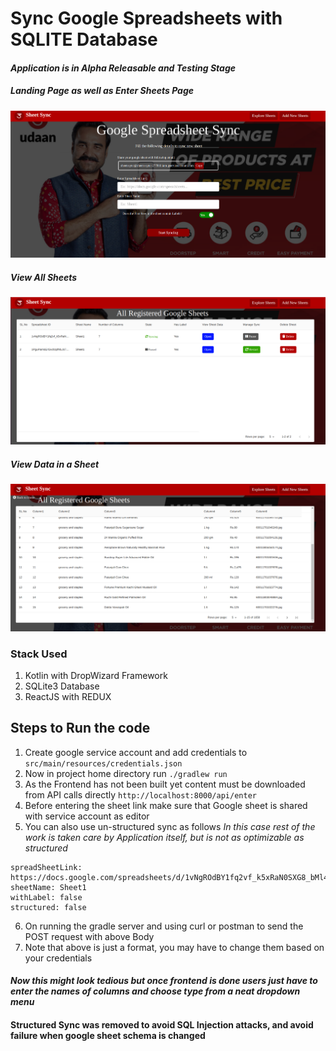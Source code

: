 # Sync Google Spreadsheets with SQLITE Database

#### _Application is in Alpha Releasable and Testing Stage_
##### _Landing Page as well as Enter Sheets Page_
![Image of UI](readmePic/landing.png)
##### _View All Sheets_
![Image of UI](readmePic/home.png)
##### _View Data in a Sheet_
![Image of UI](readmePic/sheet.png)

### Stack Used
1. Kotlin with DropWizard Framework
2. SQLite3 Database
3. ReactJS with REDUX


## Steps to Run the code
1. Create google service account and add credentials to 
    `src/main/resources/credentials.json`  
2. Now in project home directory run
`./gradlew run`
3. As the Frontend has not been built yet content must be downloaded from API calls directly
`http://localhost:8000/api/enter`
4. Before entering the sheet link make sure that Google sheet is shared with service account as editor
5. You can also use un-structured sync as follows
_In this case rest of the work is taken care by Application itself, but is not as optimizable as structured_
```
spreadSheetLink: https://docs.google.com/spreadsheets/d/1vNgROdBY1fq2vf_k5xRaN0SXG8_bMl4gJEsKAsRzPek/edit#gid=0
sheetName: Sheet1
withLabel: false
structured: false
```
6. On running the gradle server and using curl or postman to send the POST request with above Body
7. Note that above is just a format, you may have to change them based on your credentials

#### _Now this might look tedious but once frontend is done users just have to enter the names of columns and choose type from a neat dropdown menu_
#### Structured Sync was removed to avoid SQL Injection attacks, and avoid failure when google sheet schema is changed